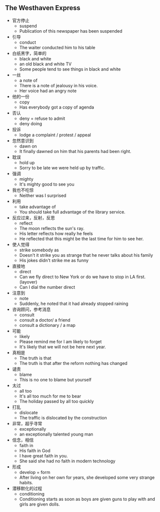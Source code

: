 ## The Westhaven Express

* 官方停止
  * suspend
  * Publication of this newspaper has been suspended
* 引导
  * conduct
  * The waiter conducted him to his table
* 白纸黑字，简单的
  * black and white
  * an old black and white TV
  * Some people tend to see things in black and white
* 一丝
  * a note of
  * There is a note of jealousy in his voice.
  * Her voice had an angry note
* 他的一份
  * copy
  * Has everybody got a copy of agenda
* 否认
  * deny = refuse to admit
  * deny doing
* 投诉
  * lodge a complaint / protest / appeal
* 忽然意识到
  * dawn on
  * It finally dawned on him that his parents had been right.
* 耽误
  * hold up
  * Sorry to be late we were held up by traffic.
* 强调
  * mighty
  * It's mighty good to see you
* 我也不吃惊
  * Neither was I surprised
* 利用
  * take advantage of
  * You should take full advantage of the library service.
* 反应过来，反射，反思
  * reflect
  * The moon reflects the sun's ray.
  * His letter reflects how really he feels
  * He reflected that this might be the last time for him to see her. 
* 使人觉得
  * strike somebody as 
  * Doesn't it strike you as strange that he never talks about his family
  * His jokes didn't strike me as funny
* 直接地
  * direct
  * Can we fly direct to New York or do we have to stop in LA first.(layover)
  * Can I dial the number direct
* 注意到
  * note
  * Suddenly, he noted that it had already stopped raining
* 咨询顾问，参考消息
  * consult
  * consult a doctor/ a friend
  * consult a dictionary / a map
* 可能
  * likely
  * Please remind me for I am likely to forget
  * It's likely that we will not be here next year.
* 真相是
  * The truth is that
  * The truth is that after the reform nothing has changed
* 谴责
  * blame
  * This is no one to blame but yourself
* 太过
  * all too
  * It's all too much for me to bear
  * The holiday passed by all too quickly
* 打乱
  * dislocate
  * The traffic is dislocated by the construction
* 非常，超乎寻常
  * exceptionally
  * an exceptionally talented young man
* 信念，相信
  * faith in
  * His faith in God
  * I have great faith in you.
  * She said she had no faith in modern technology
* 形成
  * develop = form
  * After living on her own for years, she developed some very strange habits.
* 潜移默化的过程
  * conditioning
  * Conditioning starts as soon as boys are given guns to play with and girls are given dolls.